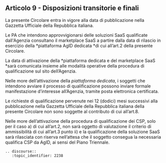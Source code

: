 ## Articolo 9 - Disposizioni transitorie e finali

La presente Circolare entra in vigore alla data di pubblicazione nella Gazzetta
Ufficiale della Repubblica italiana.

Le PA che intendono approvvigionarsi delle soluzioni SaaS qualificate
dall'Agenzia consultano il marketplace SaaS a partire dalla data di rilascio in
esercizio della *piattaforma AgID dedicata *di cui all’art.2 della presente
Circolare.

La data di attivazione della *piattaforma dedicata e del marketplace SaaS *sarà
comunicata insieme alle modalità operative della procedura di qualificazione
sul sito dell’Agenzia.

Nelle more dell’attivazione della *piattaforma dedicata*, i soggetti che
intendono avviare il processo di qualificazione possono inviare formale
manifestazione d’interesse all’Agenzia, tramite posta elettronica certificata.

Le richieste di qualificazione pervenute nei 12 (dodici) mesi successivi alla
pubblicazione nella Gazzetta Ufficiale della Repubblica italiana della presente
Circolare non sono soggette al contributo di cui all’art.8.

Nelle more dell’attivazione della procedura di qualificazione dei CSP, solo per
il caso a) di cui all’art.2, non sarà oggetto di valutazione il criterio di
ammissibilità di cui all’art.3 punto ii) e la qualificazione della soluzione
SaaS sarà rilasciata con riserva nell’attesa che il soggetto consegua la
necessaria qualifica CSP da AgID, ai sensi del Piano Triennale.

```eval_rst
.. discourse::
   :topic_identifier: 2238
```
